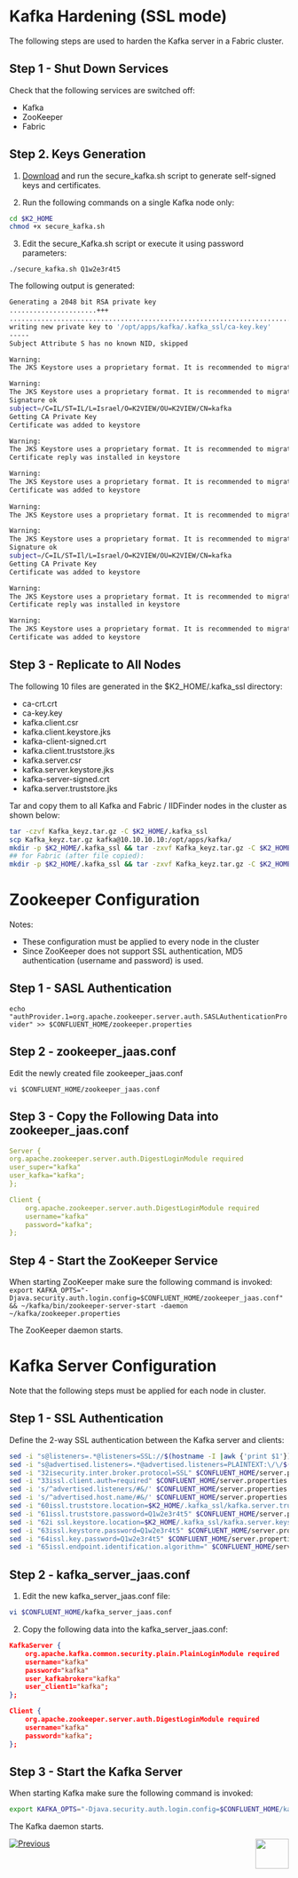 # Kafka Hardening (SSL mode)

The following steps are used to harden the Kafka server in a Fabric cluster.

## Step 1 - Shut Down Services	

Check that the following services are switched off:
- Kafka
- ZooKeeper
- Fabric

## Step 2. Keys Generation

1. [Download](https://owncloud-bkp2.s3.amazonaws.com/adminoc/Utils/Hardening/secure_kafka.sh) and run the secure_kafka.sh script to generate self-signed keys and certificates.

2. Run the following commands on a single Kafka node only:
```bash
cd $K2_HOME
chmod +x secure_kafka.sh
```
3. Edit the secure_Kafka.sh script or execute it using password parameters: 

```
./secure_kafka.sh Q1w2e3r4t5
```

The following output is generated:

```bash
Generating a 2048 bit RSA private key
......................+++
................................................................................+++
writing new private key to '/opt/apps/kafka/.kafka_ssl/ca-key.key'
-----
Subject Attribute S has no known NID, skipped

Warning:
The JKS Keystore uses a proprietary format. It is recommended to migrate to PKCS12 which is an industry standard format using "keytool -importkeystore -srckeystore /opt/apps/kafka/.kafka_ssl/kafka.server.keystore.jks -destkeystore /opt/apps/kafka/.kafka_ssl/kafka.server.keystore.jks -deststoretype pkcs12".

Warning:
The JKS Keystore uses a proprietary format. It is recommended to migrate to PKCS12 which is an industry standard format using "keytool -importkeystore -srckeystore /opt/apps/kafka/.kafka_ssl/kafka.server.keystore.jks -destkeystore /opt/apps/kafka/.kafka_ssl/kafka.server.keystore.jks -deststoretype pkcs12".
Signature ok
subject=/C=IL/ST=IL/L=Israel/O=K2VIEW/OU=K2VIEW/CN=kafka
Getting CA Private Key
Certificate was added to keystore

Warning:
The JKS Keystore uses a proprietary format. It is recommended to migrate to PKCS12 which is an industry standard format using "keytool -importkeystore -srckeystore /opt/apps/kafka/.kafka_ssl/kafka.server.keystore.jks -destkeystore /opt/apps/kafka/.kafka_ssl/kafka.server.keystore.jks -deststoretype pkcs12".
Certificate reply was installed in keystore

Warning:
The JKS Keystore uses a proprietary format. It is recommended to migrate to PKCS12 which is an industry standard format using "keytool -importkeystore -srckeystore /opt/apps/kafka/.kafka_ssl/kafka.server.keystore.jks -destkeystore /opt/apps/kafka/.kafka_ssl/kafka.server.keystore.jks -deststoretype pkcs12".
Certificate was added to keystore
 
Warning:
The JKS Keystore uses a proprietary format. It is recommended to migrate to PKCS12 which is an industry standard format using "keytool -importkeystore -srckeystore /opt/apps/kafka/.kafka_ssl/kafka.client.keystore.jks -destkeystore /opt/apps/kafka/.kafka_ssl/kafka.client.keystore.jks -deststoretype pkcs12".

Warning:
The JKS Keystore uses a proprietary format. It is recommended to migrate to PKCS12 which is an industry standard format using "keytool -importkeystore -srckeystore /opt/apps/kafka/.kafka_ssl/kafka.client.keystore.jks -destkeystore /opt/apps/kafka/.kafka_ssl/kafka.client.keystore.jks -deststoretype pkcs12".
Signature ok
subject=/C=IL/ST=Il/L=Israel/O=K2VIEW/OU=K2VIEW/CN=kafka
Getting CA Private Key
Certificate was added to keystore

Warning:
The JKS Keystore uses a proprietary format. It is recommended to migrate to PKCS12 which is an industry standard format using "keytool -importkeystore -srckeystore /opt/apps/kafka/.kafka_ssl/kafka.client.keystore.jks -destkeystore /opt/apps/kafka/.kafka_ssl/kafka.client.keystore.jks -deststoretype pkcs12".
Certificate reply was installed in keystore

Warning:
The JKS Keystore uses a proprietary format. It is recommended to migrate to PKCS12 which is an industry standard format using "keytool -importkeystore -srckeystore /opt/apps/kafka/.kafka_ssl/kafka.client.keystore.jks -destkeystore /opt/apps/kafka/.kafka_ssl/kafka.client.keystore.jks -deststoretype pkcs12".
Certificate was added to keystore

```


## Step 3 - Replicate to All Nodes

The following 10 files are generated in the $K2_HOME/.kafka_ssl directory:

- ca-crt.crt
- ca-key.key
- kafka.client.csr
- kafka.client.keystore.jks
- kafka-client-signed.crt
- kafka.client.truststore.jks
- kafka.server.csr
- kafka.server.keystore.jks
- kafka-server-signed.crt
- kafka.server.truststore.jks

Tar and copy them to all Kafka and Fabric / IIDFinder nodes in the cluster as shown below:

``` bash
tar -czvf Kafka_keyz.tar.gz -C $K2_HOME/.kafka_ssl
scp Kafka_keyz.tar.gz kafka@10.10.10.10:/opt/apps/kafka/
mkdir -p $K2_HOME/.kafka_ssl && tar -zxvf Kafka_keyz.tar.gz -C $K2_HOME/.kafka_ssl
## for Fabric (after file copied):
mkdir -p $K2_HOME/.kafka_ssl && tar -zxvf Kafka_keyz.tar.gz -C $K2_HOME/.kafka_ssl
```


# Zookeeper Configuration

Notes: 
- These configuration must be applied to every node in the cluster
- Since ZooKeeper does not support SSL authentication, MD5 authentication (username and password) is used.

## Step 1 - SASL Authentication

```echo "authProvider.1=org.apache.zookeeper.server.auth.SASLAuthenticationProvider" >> $CONFLUENT_HOME/zookeeper.properties```


## Step 2 - zookeeper_jaas.conf

Edit the newly created file zookeeper_jaas.conf

```vi $CONFLUENT_HOME/zookeeper_jaas.conf```


## Step 3 - Copy the Following Data into zookeeper_jaas.conf

```yaml
Server {
org.apache.zookeeper.server.auth.DigestLoginModule required
user_super="kafka"
user_kafka="kafka";
};

Client {
	org.apache.zookeeper.server.auth.DigestLoginModule required
	username="kafka"
	password="kafka";
};
```

## Step 4 - Start the ZooKeeper Service

When starting ZooKeeper make sure the following command is invoked: 
``` export KAFKA_OPTS="-Djava.security.auth.login.config=$CONFLUENT_HOME/zookeeper_jaas.conf" && ~/kafka/bin/zookeeper-server-start -daemon ~/kafka/zookeeper.properties ```

The ZooKeeper daemon starts.


# Kafka Server Configuration
Note that the following steps must be applied for each node in cluster.

## Step 1 - SSL Authentication
Define the 2-way SSL authentication between the Kafka server and clients:

```bash
sed -i "s@listeners=.*@listeners=SSL://$(hostname -I |awk {'print $1'}):9093@"  $CONFLUENT_HOME/server.properties 
sed -i "s@advertised.listeners=.*@advertised.listeners=PLAINTEXT:\/\/$(hostname -I |awk {'print $1'}):9093@" $CONFLUENT_HOME/server.properties
sed -i "32isecurity.inter.broker.protocol=SSL" $CONFLUENT_HOME/server.properties
sed -i "33issl.client.auth=required" $CONFLUENT_HOME/server.properties
sed -i 's/^advertised.listeners/#&/' $CONFLUENT_HOME/server.properties
sed -i 's/^advertised.host.name/#&/' $CONFLUENT_HOME/server.properties
sed -i "60issl.truststore.location=$K2_HOME/.kafka_ssl/kafka.server.truststore.jks" $CONFLUENT_HOME/server.properties
sed -i "61issl.truststore.password=Q1w2e3r4t5" $CONFLUENT_HOME/server.properties
sed -i "62i ssl.keystore.location=$K2_HOME/.kafka_ssl/kafka.server.keystore.jks" $CONFLUENT_HOME/server.properties
sed -i "63issl.keystore.password=Q1w2e3r4t5" $CONFLUENT_HOME/server.properties
sed -i "64issl.key.password=Q1w2e3r4t5" $CONFLUENT_HOME/server.properties
sed -i "65issl.endpoint.identification.algorithm=" $CONFLUENT_HOME/server.properties
```


## Step 2 - kafka_server_jaas.conf

1. Edit the new kafka_server_jaas.conf file:

```bash
vi $CONFLUENT_HOME/kafka_server_jaas.conf
```

2. Copy the following data into the kafka_server_jaas.conf:

```json
KafkaServer {
	org.apache.kafka.common.security.plain.PlainLoginModule required
	username="kafka"
	password="kafka"
	user_kafkabroker="kafka"
	user_client1="kafka";
};

Client {
	org.apache.zookeeper.server.auth.DigestLoginModule required
	username="kafka"
	password="kafka";
};

```
## Step 3 - Start the Kafka Server

When starting Kafka make sure the following command is invoked:

```bash
export KAFKA_OPTS="-Djava.security.auth.login.config=$CONFLUENT_HOME/kafka_server_jaas.conf" && ~/kafka/bin/kafka-server-start -daemon ~/kafka/server.properties
```

The Kafka daemon starts.



[![Previous](/articles/images/Previous.png)](/articles/99_fabric_infras/devops/03_fabric_and_cassandra_hardening.md)[<img align="right" width="60" height="54" src="/articles/images/Next.png">](/articles/99_fabric_infras/devops/05_oracleGG_hardening.md)

